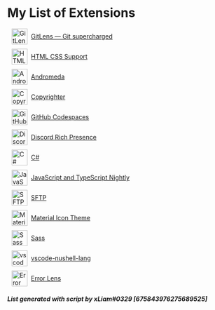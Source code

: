 # My List of Extensions

<div style='display: flex;align-items: center;gap: 8px;margin: 10px;'>
    <img src='https://eamodio.gallerycdn.vsassets.io/extensions/eamodio/gitlens/2022.8.3105/1661936966587/Microsoft.VisualStudio.Services.Icons.Default' width='36' height='36' alt='GitLens — Git supercharged' />
    <a href='https://marketplace.visualstudio.com/items?itemName=eamodio.gitlens'>GitLens — Git supercharged</a>
</div>

<div style='display: flex;align-items: center;gap: 8px;margin: 10px;'>
    <img src='https://ecmel.gallerycdn.vsassets.io/extensions/ecmel/vscode-html-css/1.13.1/1659218422410/Microsoft.VisualStudio.Services.Icons.Default' width='36' height='36' alt='HTML CSS Support' />
    <a href='https://marketplace.visualstudio.com/items?itemName=ecmel.vscode-html-css'>HTML CSS Support</a>
</div>

<div style='display: flex;align-items: center;gap: 8px;margin: 10px;'>
    <img src='https://eliverlara.gallerycdn.vsassets.io/extensions/eliverlara/andromeda/1.7.1/1652738880846/Microsoft.VisualStudio.Services.Icons.Default' width='36' height='36' alt='Andromeda' />
    <a href='https://marketplace.visualstudio.com/items?itemName=EliverLara.andromeda'>Andromeda</a>
</div>

<div style='display: flex;align-items: center;gap: 8px;margin: 10px;'>
    <img src='https://fordlabs.gallerycdn.vsassets.io/extensions/fordlabs/copyrighter/0.0.4/1617307347850/Microsoft.VisualStudio.Services.Icons.Default' width='36' height='36' alt='Copyrighter' />
    <a href='https://marketplace.visualstudio.com/items?itemName=FordLabs.copyrighter'>Copyrighter</a>
</div>

<div style='display: flex;align-items: center;gap: 8px;margin: 10px;'>
    <img src='https://github.gallerycdn.vsassets.io/extensions/github/codespaces/1.10.4/1661885984774/Microsoft.VisualStudio.Services.Icons.Default' width='36' height='36' alt='GitHub Codespaces' />
    <a href='https://marketplace.visualstudio.com/items?itemName=GitHub.codespaces'>GitHub Codespaces</a>
</div>

<div style='display: flex;align-items: center;gap: 8px;margin: 10px;'>
    <img src='https://leonardssh.gallerycdn.vsassets.io/extensions/leonardssh/vscord/4.5.0/1644867931194/Microsoft.VisualStudio.Services.Icons.Default' width='36' height='36' alt='Discord Rich Presence' />
    <a href='https://marketplace.visualstudio.com/items?itemName=LeonardSSH.vscord'>Discord Rich Presence</a>
</div>

<div style='display: flex;align-items: center;gap: 8px;margin: 10px;'>
    <img src='https://ms-dotnettools.gallerycdn.vsassets.io/extensions/ms-dotnettools/csharp/1.25.0/1653412573320/Microsoft.VisualStudio.Services.Icons.Default' width='36' height='36' alt='C#' />
    <a href='https://marketplace.visualstudio.com/items?itemName=ms-dotnettools.csharp'>C#</a>
</div>

<div style='display: flex;align-items: center;gap: 8px;margin: 10px;'>
    <img src='https://ms-vscode.gallerycdn.vsassets.io/extensions/ms-vscode/vscode-typescript-next/4.9.20220913/1663114162539/Microsoft.VisualStudio.Services.Icons.Default' width='36' height='36' alt='JavaScript and TypeScript Nightly' />
    <a href='https://marketplace.visualstudio.com/items?itemName=ms-vscode.vscode-typescript-next'>JavaScript and TypeScript Nightly</a>
</div>

<div style='display: flex;align-items: center;gap: 8px;margin: 10px;'>
    <img src='https://natizyskunk.gallerycdn.vsassets.io/extensions/natizyskunk/sftp/1.15.14/1651796034125/Microsoft.VisualStudio.Services.Icons.Default' width='36' height='36' alt='SFTP' />
    <a href='https://marketplace.visualstudio.com/items?itemName=Natizyskunk.sftp'>SFTP</a>
</div>

<div style='display: flex;align-items: center;gap: 8px;margin: 10px;'>
    <img src='https://pkief.gallerycdn.vsassets.io/extensions/pkief/material-icon-theme/4.20.0/1661009336564/Microsoft.VisualStudio.Services.Icons.Default' width='36' height='36' alt='Material Icon Theme' />
    <a href='https://marketplace.visualstudio.com/items?itemName=PKief.material-icon-theme'>Material Icon Theme</a>
</div>

<div style='display: flex;align-items: center;gap: 8px;margin: 10px;'>
    <img src='https://syler.gallerycdn.vsassets.io/extensions/syler/sass-indented/1.8.22/1656849457128/Microsoft.VisualStudio.Services.Icons.Default' width='36' height='36' alt='Sass' />
    <a href='https://marketplace.visualstudio.com/items?itemName=syler.sass-indented'>Sass</a>
</div>

<div style='display: flex;align-items: center;gap: 8px;margin: 10px;'>
    <img src='https://thenuprojectcontributors.gallerycdn.vsassets.io/extensions/thenuprojectcontributors/vscode-nushell-lang/0.7.0/1663177081865/Microsoft.VisualStudio.Services.Icons.Default' width='36' height='36' alt='vscode-nushell-lang' />
    <a href='https://marketplace.visualstudio.com/items?itemName=TheNuProjectContributors.vscode-nushell-lang'>vscode-nushell-lang</a>
</div>

<div style='display: flex;align-items: center;gap: 8px;margin: 10px;'>
    <img src='https://usernamehw.gallerycdn.vsassets.io/extensions/usernamehw/errorlens/3.6.0/1658612570729/Microsoft.VisualStudio.Services.Icons.Default' width='36' height='36' alt='Error Lens' />
    <a href='https://marketplace.visualstudio.com/items?itemName=usernamehw.errorlens'>Error Lens</a>
</div>

##### List generated with script by xLiam#0329 [675843976275689525]